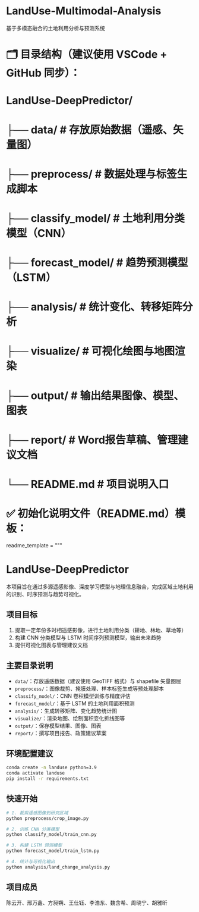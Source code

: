 # LandUse-Multimodal-Analysis
基于多模态融合的土地利用分析与预测系统

# 🗂 目录结构（建议使用 VSCode + GitHub 同步）：

# LandUse-DeepPredictor/
# ├── data/                # 存放原始数据（遥感、矢量图）
# ├── preprocess/          # 数据处理与标签生成脚本
# ├── classify_model/      # 土地利用分类模型（CNN）
# ├── forecast_model/      # 趋势预测模型（LSTM）
# ├── analysis/            # 统计变化、转移矩阵分析
# ├── visualize/           # 可视化绘图与地图渲染
# ├── output/              # 输出结果图像、模型、图表
# ├── report/              # Word报告草稿、管理建议文档
# └── README.md            # 项目说明入口

# ✅ 初始化说明文件（README.md）模板：

readme_template = """
# LandUse-DeepPredictor

本项目旨在通过多源遥感影像、深度学习模型与地理信息融合，完成区域土地利用的识别、时序预测与趋势可视化。

## 项目目标
1. 提取一定年份多时相遥感影像，进行土地利用分类（耕地、林地、草地等）
2. 构建 CNN 分类模型与 LSTM 时间序列预测模型，输出未来趋势
3. 提供可视化图表与管理建议文档

## 主要目录说明
- `data/`：存放遥感数据（建议使用 GeoTIFF 格式）与 shapefile 矢量图层
- `preprocess/`：图像裁剪、掩膜处理、样本标签生成等预处理脚本
- `classify_model/`：CNN 卷积模型训练与精度评估
- `forecast_model/`：基于 LSTM 的土地利用面积预测
- `analysis/`：生成转移矩阵、变化趋势统计图
- `visualize/`：渲染地图、绘制面积变化折线图等
- `output/`：保存模型结果、图像、图表
- `report/`：撰写项目报告、政策建议草案

## 环境配置建议
```bash
conda create -n landuse python=3.9
conda activate landuse
pip install -r requirements.txt
```

## 快速开始
```bash
# 1. 裁剪遥感图像到研究区域
python preprocess/crop_image.py

# 2. 训练 CNN 分类模型
python classify_model/train_cnn.py

# 3. 构建 LSTM 预测模型
python forecast_model/train_lstm.py

# 4. 统计与可视化输出
python analysis/land_change_analysis.py
```

## 项目成员
陈云开、邢万鑫、方昶朔、王仕钰、李浩东、魏含希、周晓宁、胡雅昕
